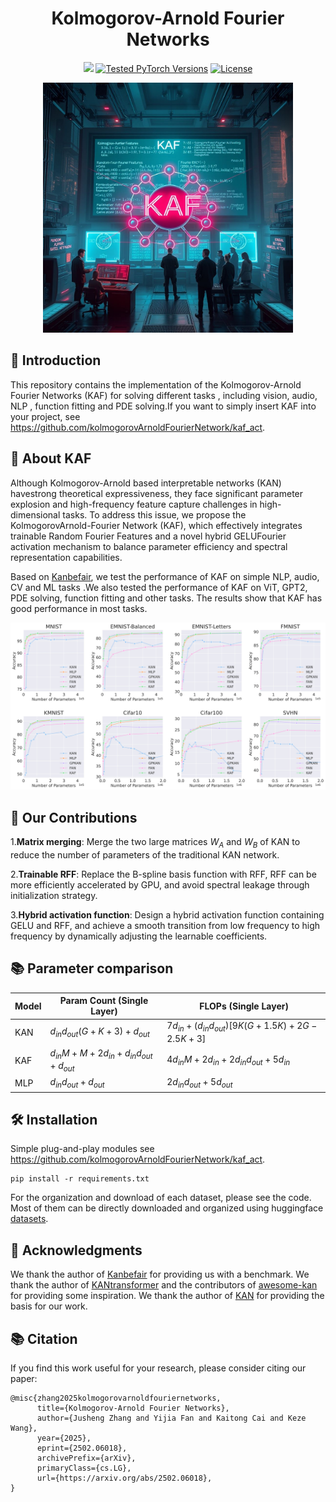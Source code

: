 <div align="center">
<h1>Kolmogorov-Arnold Fourier Networks</h1>
</div>

<p align="center">
<a href="https://arxiv.org/abs/2502.06018" alt="arXiv">
    <img src="https://img.shields.io/badge/arXiv-2502.06018-b31b1b.svg?style=flat" /></a>
      <a href="https://pytorch.org/"><img src="https://img.shields.io/badge/PyTorch-2.2.2+cu118-673ab7.svg" alt="Tested PyTorch Versions"></a>
  <a href="https://opensource.org/licenses/MIT"><img src="https://img.shields.io/badge/License-MIT-4caf50.svg" alt="License"></a>
</p>
<p align="center">

<p align="center">
<img src="images/kaf.jpg" width="400"> <br>
</p>

## 🤖 Introduction

This repository contains the implementation of the Kolmogorov-Arnold Fourier Networks (KAF) for solving different tasks , including vision, audio, NLP , function fitting and PDE solving.If you want to simply insert KAF into your project, see https://github.com/kolmogorovArnoldFourierNetwork/kaf_act.

## 📖 About KAF
Although Kolmogorov-Arnold based interpretable networks (KAN) havestrong theoretical expressiveness, they face significant parameter explosion and high-frequency feature capture challenges in high-dimensional tasks.
To address this issue, we propose the KolmogorovArnold-Fourier Network (KAF), which effectively integrates trainable Random Fourier Features and a novel hybrid GELUFourier activation mechanism to balance parameter efficiency and spectral representation capabilities. 

Based on [Kanbefair](https://github.com/yu-rp/KANbeFair), we test the performance of KAF on simple NLP, audio, CV and ML tasks .We also tested the performance of KAF on ViT, GPT2, PDE solving, function fitting and other tasks. The results show that KAF has good performance in most tasks.

![Vision tasks on Kanbefair](images/vision_num_parameter.jpg)

## 🎯 Our Contributions

1.**Matrix merging**: Merge the two large matrices $W_A$ and $W_B$ of KAN to reduce the number of parameters of the traditional KAN network.

2.**Trainable RFF**: Replace the B-spline basis function with RFF, RFF can be more efficiently accelerated by GPU, and avoid spectral leakage through initialization strategy.

3.**Hybrid activation function**: Design a hybrid activation function containing GELU and RFF, and achieve a smooth transition from low frequency to high frequency by dynamically adjusting the learnable coefficients.

## 📚 Parameter comparison

| Model | Param Count (Single Layer) | FLOPs (Single Layer) |
|-------|---------------------------|---------------------|
| KAN | $d_{in}d_{out}(G + K + 3) + d_{out}$ | $7d_{in} + (d_{in}d_{out})[9K(G + 1.5K) + 2G - 2.5K + 3]$ |
| KAF | $d_{in}M + M + 2d_{in} + d_{in}d_{out} + d_{out}$ | $4d_{in}M + 2d_{in} + 2d_{in}d_{out} + 5d_{in}$ |
| MLP | $d_{in}d_{out} + d_{out}$ | $2d_{in}d_{out} + 5d_{out}$ |

## 🛠️ Installation

Simple plug-and-play modules see https://github.com/kolmogorovArnoldFourierNetwork/kaf_act.
```shell
pip install -r requirements.txt
```

For the organization and download of each dataset, please see the code. Most of them can be directly downloaded and organized using huggingface [datasets](https://huggingface.co/docs/datasets/en/index).

## 🙇 Acknowledgments
We thank the author of [Kanbefair](https://github.com/yu-rp/KANbeFair) for providing us with a benchmark. We thank the author of [KANtransformer](https://github.com/Adamdad/kat) and the contributors of [awesome-kan](https://github.com/mintisan/awesome-kan) for providing some inspiration. We thank the author of [KAN](https://github.com/KindXiaoming/pykan) for providing the basis for our work.

## 📚 Citation
If you find this work useful for your research, please consider citing our paper:

```
@misc{zhang2025kolmogorovarnoldfouriernetworks,
      title={Kolmogorov-Arnold Fourier Networks}, 
      author={Jusheng Zhang and Yijia Fan and Kaitong Cai and Keze Wang},
      year={2025},
      eprint={2502.06018},
      archivePrefix={arXiv},
      primaryClass={cs.LG},
      url={https://arxiv.org/abs/2502.06018}, 
}
```





